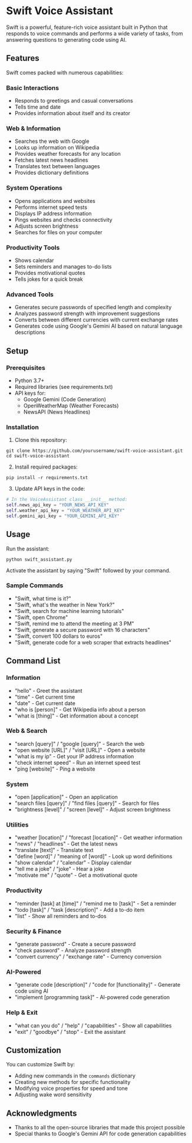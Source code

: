 # Swift Voice Assistant

Swift is a powerful, feature-rich voice assistant built in Python that responds to voice commands and performs a wide variety of tasks, from answering questions to generating code using AI.

## Features

Swift comes packed with numerous capabilities:

### Basic Interactions
- Responds to greetings and casual conversations
- Tells time and date
- Provides information about itself and its creator

### Web & Information
- Searches the web with Google
- Looks up information on Wikipedia
- Provides weather forecasts for any location
- Fetches latest news headlines
- Translates text between languages
- Provides dictionary definitions

### System Operations
- Opens applications and websites
- Performs internet speed tests
- Displays IP address information
- Pings websites and checks connectivity
- Adjusts screen brightness
- Searches for files on your computer

### Productivity Tools
- Shows calendar
- Sets reminders and manages to-do lists
- Provides motivational quotes
- Tells jokes for a quick break

### Advanced Tools
- Generates secure passwords of specified length and complexity
- Analyzes password strength with improvement suggestions
- Converts between different currencies with current exchange rates
- Generates code using Google's Gemini AI based on natural language descriptions

## Setup

### Prerequisites
- Python 3.7+
- Required libraries (see requirements.txt)
- API keys for:
  - Google Gemini (Code Generation)
  - OpenWeatherMap (Weather Forecasts)
  - NewsAPI (News Headlines)

### Installation

1. Clone this repository:
```
git clone https://github.com/yourusername/swift-voice-assistant.git
cd swift-voice-assistant
```

2. Install required packages:
```
pip install -r requirements.txt
```

3. Update API keys in the code:
```python
# In the VoiceAssistant class __init__ method:
self.news_api_key = "YOUR_NEWS_API_KEY"
self.weather_api_key = "YOUR_WEATHER_API_KEY"
self.gemini_api_key = "YOUR_GEMINI_API_KEY"
```

## Usage

Run the assistant:
```
python swift_assistant.py
```

Activate the assistant by saying "Swift" followed by your command.

### Sample Commands

- "Swift, what time is it?"
- "Swift, what's the weather in New York?"
- "Swift, search for machine learning tutorials"
- "Swift, open Chrome"
- "Swift, remind me to attend the meeting at 3 PM"
- "Swift, generate a secure password with 16 characters"
- "Swift, convert 100 dollars to euros"
- "Swift, generate code for a web scraper that extracts headlines"

## Command List

### Information
- "hello" - Greet the assistant
- "time" - Get current time
- "date" - Get current date
- "who is [person]" - Get Wikipedia info about a person
- "what is [thing]" - Get information about a concept

### Web & Search
- "search [query]" / "google [query]" - Search the web
- "open website [URL]" / "visit [URL]" - Open a website
- "what is my ip" - Get your IP address information
- "check internet speed" - Run an internet speed test
- "ping [website]" - Ping a website

### System
- "open [application]" - Open an application
- "search files [query]" / "find files [query]" - Search for files
- "brightness [level]" / "screen [level]" - Adjust screen brightness

### Utilities
- "weather [location]" / "forecast [location]" - Get weather information
- "news" / "headlines" - Get the latest news
- "translate [text]" - Translate text
- "define [word]" / "meaning of [word]" - Look up word definitions
- "show calendar" / "calendar" - Display calendar
- "tell me a joke" / "joke" - Hear a joke
- "motivate me" / "quote" - Get a motivational quote

### Productivity
- "reminder [task] at [time]" / "remind me to [task]" - Set a reminder
- "todo [task]" / "task [description]" - Add a to-do item
- "list" - Show all reminders and to-dos

### Security & Finance
- "generate password" - Create a secure password
- "check password" - Analyze password strength
- "convert currency" / "exchange rate" - Currency conversion

### AI-Powered
- "generate code [description]" / "code for [functionality]" - Generate code using AI
- "implement [programming task]" - AI-powered code generation

### Help & Exit
- "what can you do" / "help" / "capabilities" - Show all capabilities
- "exit" / "goodbye" / "stop" - Exit the assistant

## Customization

You can customize Swift by:
- Adding new commands in the `commands` dictionary
- Creating new methods for specific functionality
- Modifying voice properties for speed and tone
- Adjusting wake word sensitivity



## Acknowledgments

- Thanks to all the open-source libraries that made this project possible
- Special thanks to Google's Gemini API for code generation capabilities
